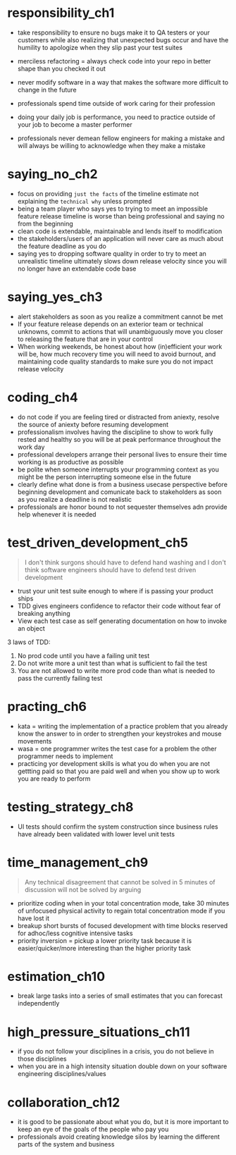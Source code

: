 # responsibility_ch1
- take responsibility to ensure no bugs make it to QA testers or your customers while also realizing that unexpected bugs occur and have the humility to apologize when they slip past your test suites

- merciless refactoring = always check code into your repo in better shape than you checked it out
- never modify software in a way that makes the software more difficult to change in the future
- professionals spend time outside of work caring for their profession

- doing your daily job is performance, you need to practice outside of your job to become a master performer
- professionals never demean fellow engineers for making a mistake and will always be willing to acknowledge when they make a mistake


# saying_no_ch2
- focus on providing ```just the facts``` of the timeline estimate not explaining the ```technical why``` unless prompted
- being a team player who says yes to trying to meet an impossible feature release timeline is worse than being professional and saying no from the beginning
- clean code is extendable, maintainable and lends itself to modification
- the stakeholders/users of an application will never care as much about the feature deadline as you do
- saying yes to dropping software quality in order to try to meet an unrealistic timeline ultimately slows down release velocity since you will no longer have an extendable code base


# saying_yes_ch3
- alert stakeholders as soon as you realize a commitment cannot be met
- If your feature release depends on an exterior team or technical unknowns, commit to actions that will unambiguously move you closer to releasing the feature that are in your control
- When working weekends, be honest about how (in)efficient your work will be, how much recovery time you will need to avoid burnout, and maintaining code quality standards to make sure you do not impact release velocity 


# coding_ch4
- do not code if you are feeling tired or distracted from aniexty, resolve the source of aniexty before resuming development
- professionalism involves having the discipline to show to work fully rested and healthy so you will be at peak performance throughout the work day
- professional developers arrange their personal lives to ensure their time working is as productive as possible
- be polite when someone interrupts your programming context as you might be the person interrupting someone else in the future
- clearly define what done is from a business usecase perspective before beginning development and comunicate back to stakeholders as soon as you realize a deadline is not realistic
- professionals are honor bound to not sequester themselves adn provide help whenever it is needed


# test_driven_development_ch5
> I don't think surgons should have to defend hand washing and I don't think software engineers should have to defend test driven development
- trust your unit test suite enough to where if is passing your product ships
- TDD gives engineers confidence to refactor their code without fear of breaking anything
- View each test case as self generating documentation on how to invoke an object

3 laws of TDD:
1) No prod code until you have a failing unit test
2) Do not write more a unit test than what is sufficient to fail the test
3) You are not allowed to write more prod code than what is needed to pass the currently failing test


# practing_ch6
- kata = writing the implementation of a practice problem that you already know the answer to in order to strengthen your keystrokes and mouse movements
- wasa = one programmer writes the test case for a problem the other programmer needs to implement
- practicing yor development skills is what you do when you are not gettting paid so that you are paid well and when you show up to work you are ready to perform


# testing_strategy_ch8
- UI tests should confirm the system construction since business rules have already been validated with lower level unit tests


# time_management_ch9
> Any technical disagreement that cannot be solved in 5 minutes of discussion will not be solved by arguing

- prioritize coding when in your total concentration mode, take 30 minutes of unfocused physical activity to regain total concentration mode if you have lost it
- breakup short bursts of focused development with time blocks reserved for adhoc/less cognitive intensive tasks
- priority inversion = pickup a lower priority task because it is easier/quicker/more interesting than the higher priority task


# estimation_ch10
- break large tasks into a series of small estimates that you can forecast independently


# high_pressure_situations_ch11
- if you do not follow your disciplines in a crisis, you do not believe in those disciplines
- when you are in a high intensity situation double down on your software engineering disciplines/values


# collaboration_ch12
- it is good to be passionate about what you do, but it is more important to keep an eye of the goals of the people who pay you
- professionals avoid creating knowledge silos by learning the different parts of the system and business